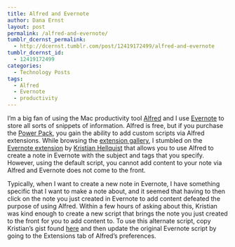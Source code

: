 ```yaml
---
title: Alfred and Evernote
author: Dana Ernst
layout: post
permalink: /alfred-and-evernote/
tumblr_dcernst_permalink:
  - http://dcernst.tumblr.com/post/12419172499/alfred-and-evernote
tumblr_dcernst_id:
  - 12419172499
categories:
  - Technology Posts
tags:
  - Alfred
  - Evernote
  - productivity
---
```

<div class="kcite-section" kcite-section-id="83">
  <p>
    I&#8217;m a big fan of using the Mac productivity tool <a href="http://www.alfredapp.com/">Alfred</a> and I use <a href="http://www.evernote.com/">Evernote</a> to store all sorts of snippets of information. Alfred is free, but if you purchase the <a href="http://www.alfredapp.com/powerpack">Power Pack</a>, you gain the ability to add custom scripts via Alfred extensions. While browsing the <a href="http://support.alfredapp.com/extensions">extension gallery</a>, I stumbled on the <a href="http://meeiw.tumblr.com/post/10559539458/notes-with-tag-support-with-evernote-and-alfred">Evernote extension</a> by <a href="http://meeiw.tumblr.com/">Kristian Hellquist</a> that allows you to use Alfred to create a note in Evernote with the subject and tags that you specify. However, using the default script, you cannot add content to your note via Alfred and Evernote does not come to the front.
  </p>
  
  <p>
    Typically, when I want to create a new note in Evernote, I have something specific that I want to make a note about, and it seemed that having to then click on the note you just created in Evernote to add content defeated the purpose of using Alfred. Within a few hours of asking about this, Kristian was kind enough to create a new script that brings the note you just created to the front for you to add content to. To use this alternate script, copy Kristian&#8217;s gist found <a href="https://gist.github.com/1342958">here</a> and then update the original Evernote script by going to the Extensions tab of Alfred&#8217;s preferences.
  </p>
  
  <p>
    <a href="http://i2.wp.com/danaernst.com/wp-content/uploads/2011/11/AlfredPreferencesSmall.jpg"><img src="http://i2.wp.com/danaernst.com/wp-content/uploads/2011/11/AlfredPreferencesSmall.jpg?w=500" alt="" title="AlfredPreferencesSmall" class="aligncenter size-full wp-image-109" data-recalc-dims="1" /></a>
  </p>
  
  <!-- kcite active, but no citations found -->
</div>

<!-- kcite-section 83 -->